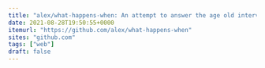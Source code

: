 ```yaml
---
title: "alex/what-happens-when: An attempt to answer the age old interview question What"
date: 2021-08-28T19:50:55+0000
itemurl: "https://github.com/alex/what-happens-when"
sites: "github.com"
tags: ["web"]
draft: false
---
```

